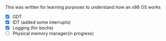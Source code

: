 This was written for learning purposes to understand how an x86 OS works

- [x] GDT
- [x] IDT (added some interrupts)
- [x] Logging (for bochs)
- [ ] Physical memory manager(in progress)
